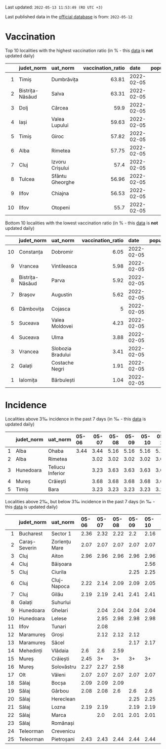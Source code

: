 Last updated: `2022-05-13 11:53:49 (RO UTC +3)`  
  
Last published data in the [official database](https://data.gov.ro/dataset/transparenta-covid) is from: `2022-05-12`
  
# Vaccination  
Top 10 localities with the highest vaccination ratio (in % - this [data](https://vaccinare-covid.gov.ro/situatia-vaccinarii-in-romania/) is **not** updated daily)  
  
|    | judet_norm      | uat_norm        |   vaccination_ratio | date       |   population |   dose_1 |
|---:|:----------------|:----------------|--------------------:|:-----------|-------------:|---------:|
|  1 | Timiș           | Dumbrăvița      |               63.81 | 2022-02-05 |        14668 |     9360 |
|  2 | Bistrița-Năsăud | Salva           |               63.31 | 2022-02-05 |         2753 |     1743 |
|  3 | Dolj            | Cârcea          |               59.9  | 2022-02-05 |         2838 |     1700 |
|  4 | Iași            | Valea Lupului   |               59.63 | 2022-02-05 |        10086 |     6014 |
|  5 | Timiș           | Giroc           |               57.82 | 2022-02-05 |        17954 |    10381 |
|  6 | Alba            | Rimetea         |               57.75 | 2022-02-05 |         1013 |      585 |
|  7 | Cluj            | Izvoru Crișului |               57.4  | 2022-02-05 |         1479 |      849 |
|  8 | Tulcea          | Sfântu Gheorghe |               56.96 | 2022-02-05 |          783 |      446 |
|  9 | Ilfov           | Chiajna         |               56.53 | 2022-02-05 |        28196 |    15939 |
| 10 | Ilfov           | Otopeni         |               55.7  | 2022-02-05 |        18314 |    10201 |
  
Bottom 10 localities with the lowest vaccination ratio (in % - this [data](https://vaccinare-covid.gov.ro/situatia-vaccinarii-in-romania/) is **not** updated daily)  
  
|    | judet_norm      | uat_norm          |   vaccination_ratio | date       |   population |   dose_1 |
|---:|:----------------|:------------------|--------------------:|:-----------|-------------:|---------:|
| 10 | Constanța       | Dobromir          |                6.05 | 2022-02-05 |         3702 |      224 |
|  9 | Vrancea         | Vintileasca       |                5.98 | 2022-02-05 |         1940 |      116 |
|  8 | Bistrița-Năsăud | Parva             |                5.92 | 2022-02-05 |         2585 |      153 |
|  7 | Brașov          | Augustin          |                5.62 | 2022-02-05 |         2116 |      119 |
|  6 | Dâmbovița       | Cojasca           |                5    | 2022-02-05 |         8975 |      449 |
|  5 | Suceava         | Valea Moldovei    |                4.23 | 2022-02-05 |         4680 |      198 |
|  4 | Suceava         | Ulma              |                3.88 | 2022-02-05 |         2242 |       87 |
|  3 | Vrancea         | Slobozia Bradului |                3.41 | 2022-02-05 |         8807 |      300 |
|  2 | Galați          | Costache Negri    |                1.91 | 2022-02-05 |         2727 |       52 |
|  1 | Ialomița        | Bărbulești        |                1.04 | 2022-02-05 |         7599 |       79 |
  
# Incidence  
Localities above 3‰ incidence in the past 7 days (in ‰ - this [data](https://data.gov.ro/dataset/transparenta-covid) is updated daily)  
  
|    | judet_norm   | uat_norm         | 05-06   |   05-07 |   05-08 |   05-09 |   05-10 |   05-11 |   05-12 |
|---:|:-------------|:-----------------|:--------|--------:|--------:|--------:|--------:|--------:|--------:|
|  1 | Alba         | Ohaba            | 3.44    |    3.44 |    5.16 |    5.16 |    5.16 |    5.16 |    5.16 |
|  2 | Alba         | Rimetea          |         |    3.02 |    3.02 |    3.02 |    3.02 |    3.02 |    3.02 |
|  3 | Hunedoara    | Teliucu Inferior |         |    3.23 |    3.63 |    3.63 |    3.63 |    3.63 |    4.03 |
|  4 | Mureș        | Crăiești         |         |    3.68 |    3.68 |    3.68 |    3.68 |    3.68 |    3.68 |
|  5 | Timiș        | Bara             |         |    3.23 |    3.23 |    3.23 |    3.23 |    3.23 |    3.23 |
  
Localities above 2‰, but below 3‰ incidence in the past 7 days (in ‰ - this [data](https://data.gov.ro/dataset/transparenta-covid) is updated daily)  
  
|    | judet_norm    | uat_norm      | 05-06   | 05-07   | 05-08   | 05-09   | 05-10   | 05-11   | 05-12   |
|---:|:--------------|:--------------|:--------|:--------|:--------|:--------|:--------|:--------|:--------|
|  1 | Bucharest     | Sector 1      | 2.36    | 2.32    | 2.22    | 2.2     | 2.16    | 2.18    | 2.12    |
|  2 | Caraș-Severin | Zorlențu Mare | 2.07    | 2.07    | 2.07    | 2.07    | 2.07    | 2.07    | 2.07    |
|  3 | Cluj          | Aiton         | 2.96    | 2.96    | 2.96    | 2.96    | 2.96    | 2.96    | 2.96    |
|  4 | Cluj          | Băișoara      |         |         |         |         | 2.56    | 2.56    | 2.56    |
|  5 | Cluj          | Ciurila       |         |         |         | 2.25    | 2.25    | 2.25    | 2.25    |
|  6 | Cluj          | Cluj-Napoca   | 2.22    | 2.14    | 2.09    | 2.09    | 2.05    | 2.06    | 2.11    |
|  7 | Cluj          | Gilău         | 2.19    | 2.19    | 2.41    | 2.41    | 2.41    | 2.3     | 2.3     |
|  8 | Galați        | Suhurlui      |         |         |         |         |         |         | 2.23    |
|  9 | Hunedoara     | Ghelari       |         | 2.04    | 2.04    | 2.04    | 2.04    | 2.04    | 2.04    |
| 10 | Hunedoara     | Lelese        |         | 2.95    | 2.98    | 2.98    | 2.98    | 2.98    | 2.98    |
| 11 | Ilfov         | Tunari        |         | 2.08    |         |         |         |         |         |
| 12 | Maramureș     | Groși         |         | 2.12    | 2.12    | 2.12    |         |         |         |
| 13 | Maramureș     | Săcel         |         |         |         | 2.17    | 2.17    | 2.17    | 2.17    |
| 14 | Mehedinți     | Vlădaia       | 2.6     | 2.6     | 2.59    |         |         |         |         |
| 15 | Mureș         | Crăiești      | 2.45    | 3+      | 3+      | 3+      | 3+      | 3+      | 3+      |
| 16 | Mureș         | Solovăstru    | 2.27    | 2.27    | 2.58    |         |         |         |         |
| 17 | Olt           | Văleni        | 2.07    | 2.07    | 2.07    | 2.07    | 2.07    | 2.07    | 2.07    |
| 18 | Sălaj         | Bocșa         | 2.09    | 2.09    | 2.09    |         |         |         |         |
| 19 | Sălaj         | Gârbou        | 2.08    | 2.08    | 2.6     | 2.6     | 2.6     | 2.6     | 2.6     |
| 20 | Sălaj         | Hereclean     |         |         |         | 2.25    | 2.25    | 2.25    | 2.25    |
| 21 | Sălaj         | Lozna         | 2.19    | 2.19    |         | 2.19    | 2.19    | 2.19    | 2.19    |
| 22 | Sălaj         | Marca         |         | 2.0     | 2.01    | 2.01    | 2.01    | 2.01    | 2.01    |
| 23 | Sălaj         | Românași      |         |         |         |         |         |         | 2.42    |
| 24 | Teleorman     | Crevenicu     |         |         |         |         |         |         | 2.32    |
| 25 | Teleorman     | Pietroșani    | 2.43    | 2.43    | 2.44    | 2.44    | 2.44    | 2.44    | 2.44    |